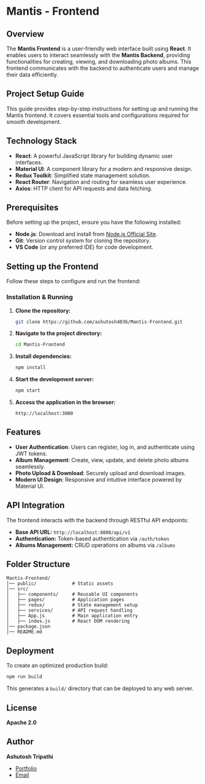 # Mantis - Frontend

## Overview

The **Mantis Frontend** is a user-friendly web interface built using **React**. It enables users to interact seamlessly with the **Mantis Backend**, providing functionalities for creating, viewing, and downloading photo albums. This frontend communicates with the backend to authenticate users and manage their data efficiently.

## Project Setup Guide

This guide provides step-by-step instructions for setting up and running the Mantis frontend. It covers essential tools and configurations required for smooth development.

## Technology Stack

- **React**: A powerful JavaScript library for building dynamic user interfaces.
- **Material UI**: A component library for a modern and responsive design.
- **Redux Toolkit**: Simplified state management solution.
- **React Router**: Navigation and routing for seamless user experience.
- **Axios**: HTTP client for API requests and data fetching.

## Prerequisites

Before setting up the project, ensure you have the following installed:

- **Node.js**: Download and install from [Node.js Official Site](https://nodejs.org/).
- **Git**: Version control system for cloning the repository.
- **VS Code** (or any preferred IDE) for code development.

## Setting up the Frontend

Follow these steps to configure and run the frontend:

### Installation & Running

1. **Clone the repository:**
   ```sh
   git clone https://github.com/ashutosh4036/Mantis-Frontend.git
   ```
2. **Navigate to the project directory:**
   ```sh
   cd Mantis-Frontend
   ```
3. **Install dependencies:**
   ```sh
   npm install
   ```
4. **Start the development server:**
   ```sh
   npm start
   ```
5. **Access the application in the browser:**
   ```
   http://localhost:3000
   ```

## Features

- **User Authentication**: Users can register, log in, and authenticate using JWT tokens.
- **Album Management**: Create, view, update, and delete photo albums seamlessly.
- **Photo Upload & Download**: Securely upload and download images.
- **Modern UI Design**: Responsive and intuitive interface powered by Material UI.

## API Integration

The frontend interacts with the backend through RESTful API endpoints:

- **Base API URL:** `http://localhost:8080/api/v1`
- **Authentication:** Token-based authentication via `/auth/token`
- **Albums Management:** CRUD operations on albums via `/albums`

## Folder Structure

```
Mantis-Frontend/
│── public/             # Static assets
│── src/
│   ├── components/     # Reusable UI components
│   ├── pages/          # Application pages
│   ├── redux/          # State management setup
│   ├── services/       # API request handling
│   ├── App.js          # Main application entry
│   ├── index.js        # React DOM rendering
│── package.json
│── README.md
```

## Deployment

To create an optimized production build:

```sh
npm run build
```

This generates a `build/` directory that can be deployed to any web server.

## License

**Apache 2.0**

## Author

**Ashutosh Tripathi**

- [Portfolio](https://ashutosh-portfolio14.netlify.app/)
- [Email](mailto:ashutosh4036@gmail.com)

